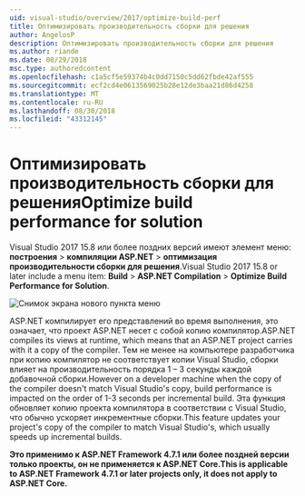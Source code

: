 ```yaml
---
uid: visual-studio/overview/2017/optimize-build-perf
title: Оптимизировать производительность сборки для решения
author: AngelosP
description: Оптимизировать производительность сборки для решения
ms.author: riande
ms.date: 08/29/2018
msc.type: authoredcontent
ms.openlocfilehash: c1a5cf5e59374b4c0dd7150c5dd62fbde42af555
ms.sourcegitcommit: ecf2cd4e0613569025b28e12de3baa21d86d4258
ms.translationtype: MT
ms.contentlocale: ru-RU
ms.lasthandoff: 08/30/2018
ms.locfileid: "43312145"
---
```

# <a name="optimize-build-performance-for-solution"></a><span data-ttu-id="a01cc-103">Оптимизировать производительность сборки для решения</span><span class="sxs-lookup"><span data-stu-id="a01cc-103">Optimize build performance for solution</span></span>

<span data-ttu-id="a01cc-104">Visual Studio 2017 15.8 или более поздних версий имеют элемент меню: **построения** > **компиляции ASP.NET** > **оптимизация производительности сборки для решения**.</span><span class="sxs-lookup"><span data-stu-id="a01cc-104">Visual Studio 2017 15.8 or later include a menu item: **Build** > **ASP.NET Compilation** > **Optimize Build Performance for Solution**.</span></span>

![Снимок экрана нового пункта меню](optimize-build-perf/_static/optimize-build-performance-for-solution.png)

<span data-ttu-id="a01cc-106">ASP.NET компилирует его представлений во время выполнения, это означает, что проект ASP.NET несет с собой копию компилятор.</span><span class="sxs-lookup"><span data-stu-id="a01cc-106">ASP.NET compiles its views at runtime, which means that an ASP.NET project carries with it a copy of the compiler.</span></span> <span data-ttu-id="a01cc-107">Тем не менее на компьютере разработчика при копию компилятор не соответствует копии Visual Studio, сборки влияет на производительность порядка 1 – 3 секунды каждой добавочной сборки.</span><span class="sxs-lookup"><span data-stu-id="a01cc-107">However on a developer machine when the copy of the compiler doesn't match Visual Studio's copy, build performance is impacted on the order of 1-3 seconds per incremental build.</span></span> <span data-ttu-id="a01cc-108">Эта функция обновляет копию проекта компилятора в соответствии с Visual Studio, что обычно ускоряет инкрементные сборки.</span><span class="sxs-lookup"><span data-stu-id="a01cc-108">This feature updates your project's copy of the compiler to match Visual Studio's, which usually speeds up incremental builds.</span></span>

<span data-ttu-id="a01cc-109">**Это применимо к ASP.NET Framework 4.7.1 или более поздней версии только проекты, он не применяется к ASP.NET Core.**</span><span class="sxs-lookup"><span data-stu-id="a01cc-109">**This is applicable to ASP.NET Framework 4.7.1 or later projects only, it does not apply to ASP.NET Core.**</span></span>
